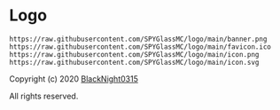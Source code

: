# Logo

```
https://raw.githubusercontent.com/SPYGlassMC/logo/main/banner.png
https://raw.githubusercontent.com/SPYGlassMC/logo/main/favicon.ico
https://raw.githubusercontent.com/SPYGlassMC/logo/main/icon.png
https://raw.githubusercontent.com/SPYGlassMC/logo/main/icon.svg
```

Copyright (c) 2020 [BlackNight0315][BlackNight0315]

All rights reserved.

[BlackNight0315]: https://github.com/BlackNight0315
